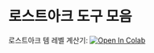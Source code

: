 # 로스트아크 도구 모음

로스트아크 템 레벨 계산기: [![Open In Colab](https://colab.research.google.com/assets/colab-badge.svg)](https://colab.research.google.com/github/FeetCodingHommy/LostArk-Tools/blob/master/ColabNotebooks/Item_Lv_Calculator.ipynb)

